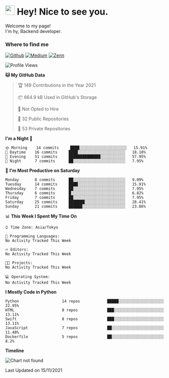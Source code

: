<h1><img src="https://emojis.slackmojis.com/emojis/images/1531849430/4246/blob-sunglasses.gif?1531849430" width="30"/> Hey! Nice to see you.</h1>

<p>Welcome to my page! </br> I'm hy, Backend developer.

<h3>Where to find me</h3>
<p>
<a href="https://github.com/hgaiji" target="_blank"><img alt="Github" src="https://img.shields.io/badge/GitHub-%2312100E.svg?&style=for-the-badge&logo=Github&logoColor=white" /></a>
<a href="https://qiita.com/hgaiji" target="_blank"><img alt="Medium" src="https://img.shields.io/badge/qiita-55C500.svg?&style=for-the-badge&logo=qiita&logoColor=white" /></a>
<a href="https://zenn.dev/gakin" target="_blank"><img alt="Zenn" src="https://img.shields.io/badge/Zenn-3EA8FF.svg?&style=for-the-badge&logo=Zenn&logoColor=white" /></a>
</p>

<!--START_SECTION:waka-->
![Profile Views](http://img.shields.io/badge/Profile%20Views-5-blue)

**🐱 My GitHub Data** 

> 🏆 149 Contributions in the Year 2021
 > 
> 📦 664.9 kB Used in GitHub's Storage 
 > 
> 🚫 Not Opted to Hire
 > 
> 📜 32 Public Repositories 
 > 
> 🔑 53 Private Repositories  
 > 
**I'm a Night 🦉** 

```text
🌞 Morning    14 commits     ████░░░░░░░░░░░░░░░░░░░░░   15.91% 
🌆 Daytime    16 commits     ████░░░░░░░░░░░░░░░░░░░░░   18.18% 
🌃 Evening    51 commits     ██████████████░░░░░░░░░░░   57.95% 
🌙 Night      7 commits      ██░░░░░░░░░░░░░░░░░░░░░░░   7.95%

```
📅 **I'm Most Productive on Saturday** 

```text
Monday       8 commits      ██░░░░░░░░░░░░░░░░░░░░░░░   9.09% 
Tuesday      14 commits     ████░░░░░░░░░░░░░░░░░░░░░   15.91% 
Wednesday    7 commits      ██░░░░░░░░░░░░░░░░░░░░░░░   7.95% 
Thursday     6 commits      █░░░░░░░░░░░░░░░░░░░░░░░░   6.82% 
Friday       7 commits      ██░░░░░░░░░░░░░░░░░░░░░░░   7.95% 
Saturday     25 commits     ███████░░░░░░░░░░░░░░░░░░   28.41% 
Sunday       21 commits     ██████░░░░░░░░░░░░░░░░░░░   23.86%

```


📊 **This Week I Spent My Time On** 

```text
⌚︎ Time Zone: Asia/Tokyo

💬 Programming Languages: 
No Activity Tracked This Week

🔥 Editors: 
No Activity Tracked This Week

🐱‍💻 Projects: 
No Activity Tracked This Week

💻 Operating System: 
No Activity Tracked This Week

```

**I Mostly Code in Python** 

```text
Python                   14 repos            █████░░░░░░░░░░░░░░░░░░░░   22.95% 
HTML                     8 repos             ███░░░░░░░░░░░░░░░░░░░░░░   13.11% 
Swift                    8 repos             ███░░░░░░░░░░░░░░░░░░░░░░   13.11% 
JavaScript               7 repos             ██░░░░░░░░░░░░░░░░░░░░░░░   11.48% 
Dockerfile               5 repos             ██░░░░░░░░░░░░░░░░░░░░░░░   8.2%

```


**Timeline**

![Chart not found](https://raw.githubusercontent.com/hgaiji/hgaiji/main/charts/bar_graph.png) 


 Last Updated on 15/11/2021
<!--END_SECTION:waka-->